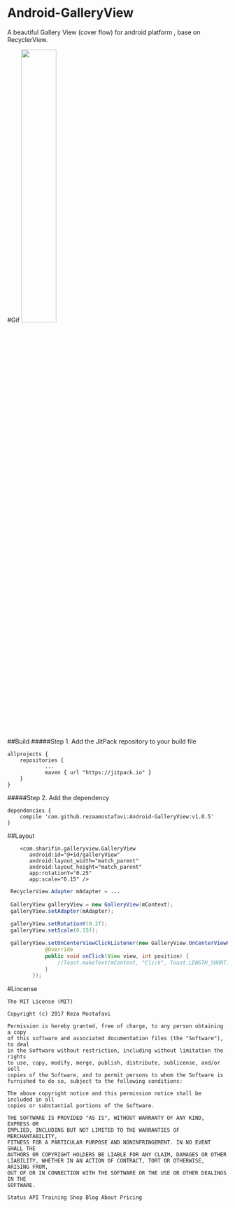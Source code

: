 # Android-GalleryView
A beautiful Gallery View (cover flow) for android platform , base on RecyclerView.

#Gif
<img src="https://github.com/rezaamostafavi/Android-GalleryView/blob/master/gif/help.gif?raw=true" width="40%" height="40%">

##Build
#####Step 1. Add the JitPack repository to your build file
```build
allprojects {
	repositories {
			...
			maven { url "https://jitpack.io" }
	}
}
```

#####Step 2. Add the dependency
```build
dependencies {
	compile 'com.github.rezaamostafavi:Android-GalleryView:v1.0.5'
}
```
	
##Layout

```layout
	<com.sharifin.galleryview.GalleryView
       android:id="@+id/galleryView"
       android:layout_width="match_parent"
       android:layout_height="match_parent"
       app:rotationY="0.25"
       app:scale="0.15" />
```

```java
 RecyclerView.Adapter mAdapter = ...
 
 GalleryView galleryView = new GalleryView(mContext);
 galleryView.setAdapter(mAdapter);
 
 galleryView.setRotationY(0.2f);
 galleryView.setScale(0.15f);
```	   

```java
 galleryView.setOnCenterViewClickListener(new GalleryView.OnCenterViewClickListener() {
            @Override
            public void onClick(View view, int position) {
                //Toast.makeText(mContext, "Click", Toast.LENGTH_SHORT).show();
            }
        });
```

#Lincense
```lincense
The MIT License (MIT)

Copyright (c) 2017 Reza Mostafavi

Permission is hereby granted, free of charge, to any person obtaining a copy
of this software and associated documentation files (the "Software"), to deal
in the Software without restriction, including without limitation the rights
to use, copy, modify, merge, publish, distribute, sublicense, and/or sell
copies of the Software, and to permit persons to whom the Software is
furnished to do so, subject to the following conditions:

The above copyright notice and this permission notice shall be included in all
copies or substantial portions of the Software.

THE SOFTWARE IS PROVIDED "AS IS", WITHOUT WARRANTY OF ANY KIND, EXPRESS OR
IMPLIED, INCLUDING BUT NOT LIMITED TO THE WARRANTIES OF MERCHANTABILITY,
FITNESS FOR A PARTICULAR PURPOSE AND NONINFRINGEMENT. IN NO EVENT SHALL THE
AUTHORS OR COPYRIGHT HOLDERS BE LIABLE FOR ANY CLAIM, DAMAGES OR OTHER
LIABILITY, WHETHER IN AN ACTION OF CONTRACT, TORT OR OTHERWISE, ARISING FROM,
OUT OF OR IN CONNECTION WITH THE SOFTWARE OR THE USE OR OTHER DEALINGS IN THE
SOFTWARE.

Status API Training Shop Blog About Pricing
```


